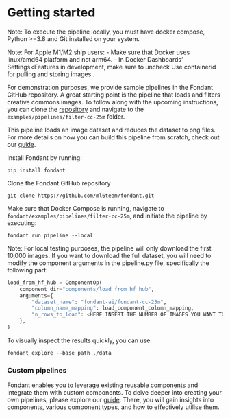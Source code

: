 # Getting started

Note: To execute the pipeline locally, you must have docker compose, Python >=3.8 and Git installed on your system.

Note: For Apple M1/M2 ship users: - Make sure that Docker uses linux/amd64 platform and not arm64. - In Docker Dashboards’ Settings<Features in development, make sure to uncheck Use containerid for pulling and storing images .

For demonstration purposes, we provide sample pipelines in the Fondant GitHub repository. A great starting point is the pipeline that loads and filters creative commons images. To follow along with the upcoming instructions, you can clone the [repository](https://github.com/ml6team/fondant) and navigate to the `examples/pipelines/filter-cc-25m` folder.

This pipeline loads an image dataset and reduces the dataset to png files. For more details on how you can build this pipeline from scratch, check out our [guide](/docs/guides/build_a_simple_pipeline.md). 

Install Fondant by running:
```
pip install fondant
```

Clone the Fondant GitHub repository
```
git clone https://github.com/ml6team/fondant.git
```
Make sure that Docker Compose is running, navigate to `fondant/examples/pipelines/filter-cc-25m`, and initiate the pipeline by executing:
```
fondant run pipeline --local
```
Note: For local testing purposes, the pipeline will only download the first 10,000 images. If you want to download the full dataset, you will need to modify the component arguments in the pipeline.py file, specifically the following part:
```python
load_from_hf_hub = ComponentOp(
    component_dir="components/load_from_hf_hub",
    arguments={
        "dataset_name": "fondant-ai/fondant-cc-25m",
        "column_name_mapping": load_component_column_mapping,
        "n_rows_to_load": <HERE INSERT THE NUMBER OF IMAGES YOU WANT TO DOWNLOAD>
    },
)
```
To visually inspect the results quickly, you can use:
```
fondant explore --base_path ./data
```

### Custom pipelines
Fondant enables you to leverage existing reusable components and integrate them with custom components. To delve deeper into creating your own pipelines, please explore our [guide](/docs/guides/build_a_simple_pipeline.md). There, you will gain insights into components, various component types, and how to effectively utilise them.